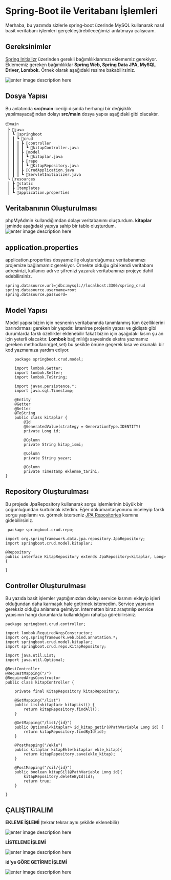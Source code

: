 # Spring-Boot ile Veritabanı İşlemleri

Merhaba, bu yazımda sizlerle spring-boot üzerinde MySQL kullanarak nasıl basit veritabanı işlemleri gerçekleştirebileceğimizi anlatmaya çalışıcam.

## Gereksinimler
[Spring Initializr](https://start.spring.io/) üzerinden gerekli bağımlılıklarımızı eklememiz gerekiyor. Eklememiz gereken bağımlılıklar **Spring Web, Spring Data JPA, MySQL Driver, Lombok.** Örnek olarak aşağıdaki resime bakabilirsiniz. 

![enter image description here](https://lh3.googleusercontent.com/2mNHK5K9Z-w9ftygAGLO54u6ZxGx7MpX_6_XW3iA8lqjNQ1N7z0GCKZHJ9K2-ZhdZvO7yp3yFc5o_AiJ6Wj9291Be-umBLRmyvgLy4xdrRzqfg3MPFVD9ftXU6F-98tgz3ohUp2Hu10Iy_4RCB5aqHP044oRM3AYtKmXLHz5XmDEO5dOox-gP4Wph2FtcPxaoilCoiHKty-tOLgf8bah-N4RLQeHg5homucRtMYTn-piexsEOuTWBPXHDOZHxGuwpUK9LHghr3DDWv-CTtCcXcaboY1mmNvCgSNqC6B3ZOnpBRc6LtBVnPHC6kB48SEUpK0VLASPDlo0SlAgoxFoljlwaByqm_gU_nNZOerKdGmCg0F3DZYAIg97r7SU8xfHWb-5fWglQYmalrdajtDiPcBMiEq8hvyF7yUijiMfGJhP191GI2eH6YyDslslqryUdQKyttjkZS0zSShgyEzidUb_EOTfZPrKHLnAYWvmhA2f-xCUg6S3db8Ey72SjBnYrJfkndTps78yPXEpsUFTni1KaQrs75FDLPaJ54UyHlrcZHBHKTb-rjtnJTSk_5od8gC8YfsTgFrfWBRtHrowNGGiwWfLGdELHB2usYskpvWW_mKWbasPnEj-PR6hSiR73JS2-LoM5rWZdj1k7HCKLnSP6FsloBeYKoDY_b6Tju1a6shYnDOgrE4b0RS7cIzmnTKfVgorUFdmO3OOfo2o1Oc=w516-h268-no?authuser=0)


## Dosya Yapısı
Bu anlatımda **src/main** iceriği dışında herhangi bir değişiklik yapılmayacağından dolayı **src/main** dosya yapısı aşağıdaki gibi olacaktır. 

    📦main  
     ┣ 📂java  
     ┃ ┗ 📂springboot  
     ┃ ┃ ┗ 📂crud  
     ┃ ┃ ┃ ┣ 📂controller  
     ┃ ┃ ┃ ┃ ┗ 📜kitapController.java  
     ┃ ┃ ┃ ┣ 📂model  
     ┃ ┃ ┃ ┃ ┗ 📜kitaplar.java  
     ┃ ┃ ┃ ┣ 📂repo  
     ┃ ┃ ┃ ┃ ┗ 📜KitapRepository.java  
     ┃ ┃ ┃ ┣ 📜CrudApplication.java  
     ┃ ┃ ┃ ┗ 📜ServletInitializer.java  
     ┗ 📂resources  
     ┃ ┣ 📂static  
     ┃ ┣ 📂templates  
     ┃ ┗ 📜application.properties
			 
##  Veritabanının Oluşturulması
phpMyAdmin kullandığımdan dolayı veritabanımı oluşturdum. **kitaplar** isminde aşağıdaki yapıya sahip bir tablo oluşturdum.
![enter image description here](https://lh3.googleusercontent.com/XQdDoOTDI9GVYycU4yv2Mj0plkShA1HzOh39tZG2ZcHPx35lhKL28klB6Iv2jm6J2R4IaHVzhA6lKSN_gdKjEQ6FCvR7I43wCySTMWFOwwfTbwy3ilQAhx2m1qELHXn5VD0tL6iD-3W7-vA4s3pqfpWgCu4zku-HV9fbvdM-82Njz4_KunTCrLH17l1zzxByxVht2Or0-AMtCxOciFmg0sc_J53FMEnbBpoweq3tebxLZ4cmKPgyxBvxsOkttMQv8DEE-Iv_W3-L5DxuGE-Hw7O4n013Xv9XpEDxxZ3tPyaFC4xMWOBvaGQJGxfPwvC6t1IUVTselwW8z_JmWOjtgCcwRHtDUrLdY-IAGgdpZG-YbD7h7M8h2XcY10N0vcxoBOIXCgMXVPD-8fabPWTDpH_Ir4QxVe851ad4zrSuwTvA4ezjH9vdRuuRCbkGIDal1uVyTY46vhXXSc7xWJou8_AJEnu7FpP5VsQwmwhkd6IJJMr2rctzKDzqCBt6_iyQEXGxw4SNgd0htJ-ECcYKbYA13CuSvt8ZFB49NRug-0JMkD2Tu3-VMrSq509v6bGOK7J_1V0ewztuOV7zdwvX9Jy0UHlfBxP5oG5CcQsyZsOoTBKpFxUPCWaYSSdSjgSBvIOMEBVhEkKHLouWgXd1mz_m9p03NxW9MAdpI66Zuz5QSMfV-h25DMMEp02tGzeFcK02MOt45fVJ7NTwhbKUBXE=w990-h135-no?authuser=0)


## application.properties
application.properties dosyamız ile oluşturduğumuz veritabanımızı projemize bağlamamız gerekiyor. Örnekte olduğu gibi kendi veritabanı adresinizi, kullanıcı adı ve şifrenizi yazarak veritabanınızı projeye dahil edebilirsiniz.

    spring.datasource.url=jdbc:mysql://localhost:3306/spring_crud  
	spring.datasource.username=root  
	spring.datasource.password=

## Model Yapısı

Model yapısı bizim için nesnenin veritabanında tanımlanmış tüm özelliklerini barındırması gereken bir yapıdır. İstenirse projenin yapısı ve gidişatı gibi durumlarda farklı özellikler eklenebilir fakat bizim için aşağıdaki kısım şu an için yeterli olacaktır.
**Lombok** bağımlılığı sayesinde ekstra yazmamız gereken methodların(get,set) bu şekilde önüne geçerek kısa ve okunaklı bir kod yazmamıza yardım ediyor.

        package springboot.crud.model;  
      
	    import lombok.Getter;  
	    import lombok.Setter;  
	    import lombok.ToString;  	     
      
	    import javax.persistence.*;  
	    import java.sql.Timestamp;  
      
	    @Entity  
	    @Getter  
	    @Setter  
	    @ToString  
	    public class kitaplar {  
	        @Id  
		    @GeneratedValue(strategy = GenerationType.IDENTITY)  
	        private Long id;  
	      
	        @Column  
		    private String kitap_ismi;  
	      
	        @Column  
		    private String yazar;  
	      
	        @Column  
		    private Timestamp eklenme_tarihi;  
    }

## Repository Oluşturulması

Bu projede JpaRepository kullanarak sorgu işlemlerinin büyük bir çoğunluğundan kurtulmak istedim. Eğer dökümantasyonunu inceleyip farklı sorgu yapılarını vs. görmek isterseniz [JPA Repositories](https://docs.spring.io/spring-data/jpa/docs/1.5.0.RELEASE/reference/html/jpa.repositories.html) kısmına gidebilirsiniz.

   

     package springboot.crud.repo;  
      
    import org.springframework.data.jpa.repository.JpaRepository;       
    import springboot.crud.model.kitaplar;  
      
    @Repository  
    public interface KitapRepository extends JpaRepository<kitaplar, Long> {  
      
    }


## Controller Oluşturulması

Bu yazıda basit işlemler yaptığımızdan dolayı service kısmını ekleyip işleri olduğundan daha karmaşık hale getirmek istemedim. Service yapısının gereksiz olduğu anlamına gelmiyor. İnternetten biraz araştırılıp service yapısının hangi durumlarda kullanıldığını rahatça görebilirsiniz. 

    package springboot.crud.controller;  
      
    import lombok.RequiredArgsConstructor;  
    import org.springframework.web.bind.annotation.*;  
    import springboot.crud.model.kitaplar;  
    import springboot.crud.repo.KitapRepository;  
      
    import java.util.List;  
    import java.util.Optional;  
      
    @RestController  
    @RequestMapping("/")  
    @RequiredArgsConstructor  
    public class kitapController {  
      
        private final KitapRepository kitapRepository;  
      
        @GetMapping("/list")  
        public List<kitaplar> kitapList() {  
            return kitapRepository.findAll();  
        }  
      
        @GetMapping("/list/{id}")  
        public Optional<kitaplar> id_kitap_getir(@PathVariable Long id) {  
            return kitapRepository.findById(id);  
        }  
      
        @PostMapping("/ekle")  
        public kitaplar kitapEkle(kitaplar ekle_kitap){  
            return kitapRepository.save(ekle_kitap);  
        }  
      
        @PostMapping("/sil/{id}")  
        public boolean kitapSil(@PathVariable Long id){  
            kitapRepository.deleteById(id);  
            return true;  
        }  
      
    }

## ÇALIŞTIRALIM

**EKLEME İŞLEMİ** (tekrar tekrar aynı şekilde eklenebilir)


![enter image description here](https://lh3.googleusercontent.com/-MkLmVs19-YHiux3ZeZOLdDqoZqMH44Qb2ibtAaTLr6dx11KYbXYgnBcMHsQc5Y8ER1NCmkQ7ziZse4pdMGPoPxkhNKEtFhh64RbX_QqIU6y5yGytZonzDs3HtNrUR9Wzh2oYcmKurzZraT4Fn3VOs27101uCpAPOu4EDGU6-WLla0NDv84v8AL9gi2fD_jQ0XSwTKxECt2Mpl2Zs7OU77du99APqD3UPs7JjqTK5HqMOKvzcKazRf2uy1arLvPqfJqZx9_3ToCVxmdcLsnHBTTnIHIqlVjCO7FXFkpanl3s-zWoOfGmvNYWzBQuisLjFHuqXPm1hjO8n8XfLmifq3xgBmFTB0sGaBt36AMlY-fXY-dH8FOvSHTxbCXnlPEXRojeUtf3wJZy52dTOmDsQmflKWbpK1lKPIJ5o7ylB1lKOo0yRxrpPzwwn-aQz6mQvU0-UK73JC9Hm3tFtyK2WWM0Xa749LIhYDLfhPUK0m8kh5ibMOERxQreq_mPZZj9ks2p7gyvB8qq4KQE2kyQPbPQnR9-4Ah4bizUVgry64MJLSaE7J2LrItEDHF6rNr-_dvW5VLe_r4z3ssEMsLZPOlaUQVX5JQ0dPlNzva4fYC7TyjN1ErL1YUKlzeO2EjLPtms0h5oCY4Dt3wcKS6I-OttaXGaoCu_0oHaw67vfqhT9VPmMfjziRDFwk97U7_-0ujLey0KEf2Cne0ZZOqMNaI=w696-h493-no?authuser=0)

**LİSTELEME İŞLEMİ**


![enter image description here](https://lh3.googleusercontent.com/WUtKQ7NJc4yo1NO6WE57YpIdGsIgmbxKwgXFAmIf2bPYm75KOFAmkZHmUx2i65sU1FIX_V6E6hghawD964A4AAKY9hs5nh-kuDvCKcEU6y7rDlUQnAQ1HzQJduOXe0_PcSB2WOmXBd_b-DK3BbxGqYcvikway2QlTRbPppcgnWVMot-PgMocqr5h1at71NOYhoQs8SqrSWfPGtxSPebhbjtmFubrMBppZSyO3_R_v1sGDOWNBmPBBvPB6AhXJCwhRU9MW04TdGnT6C5MnVF66Ip5NltbUH4b5SVBW2JJmi--AsLOKmZZE9sN1C7atywdnyZxbltUUPv_MfRRMVgVOHk_jodib-CeQ4f4ZNFcGQfhag-mLL3Hn6IgRdJ3EjuC-CD1lcacmMlU2DEB3rJIVOWcGoNNpTEardzWGoGPeIt8oiNQoq6A6Lx4kHbVE57f4azqUW7J6YQdlwQ51z6kJzCBmOnW8fg45ZobwPngm_eBgTdiTJ_BmuzZAVXGF_MNuB_uDLP48Q2MXoL4Y3eohM_7DzDt-F7hbrkir5uYSDcFE0UGGW8qAboOShYWqshatC-lwfWRbDMJQS1KHAmB2jmDt91BFEBeS7ZFITjSfSDdo36Qk2z6Iv9nRXjjdLkFLfANv4jKYSk5FJXR36DDwEyAeayuYwUJ92D_uJOj9Eessxfy27eqIRIeyxMAw-VVQTBnGbdl7aMz2TwU-lNhcmQ=w560-h594-no?authuser=0)

**id'ye GÖRE GETİRME İŞLEMİ**


![enter image description here](https://lh3.googleusercontent.com/bSebdJQq8ywJvMxN8gYZh5Zj5_yxp2US9n1QY1kW3mPjw1tGwRyProRLgTXxvCniEnoiD0Hs_x5DmNWMWSRGCEBaxBsqXdTdCtyyUtCyclVDYLZLWPmL-4rf97FBxcCF-E-oVyQ4GuyVMaMzYV88tvTK-iAh0EfEB7wCgt3ghNuyntXZRpZrlr87xbKm4U7cFAXjWwguOMdkMIikkxRL4shXlVsXBV4QD6Ou3MsEM3Gx4s5oGht5H0Shpm48VdH-w29AerLtfz71UQUmQ0gAKLCpaIEU6pn-Z_YKlJYz_yzFHJN3xwlGMIAapS346UegNoLL4P-KGsXptgA2ogih5gIZULgA4RUXUPLoLNWav1OLsrxXzMI23v7bs0ww5FzAZXfc7-pYWFLc2EwspbGjAdl7-SS4KkZs4lLqDiehUPhbrfPhHtzDHt9GAl80lbq4T2Tpp0bWm6APbRxDROc51qDd_0OoDA3tF1-ZzLJrLJ5ModKE-ONZc5q5oo402-ipIVFfxNn2wNCw7Gq4VU2cnuTytMfxnVgFd4GjPw5Lme7Ait4hYpm9AtO_JkwyUT27zq82yaY67rYqcoPosAH3YE9XqZpdl8KCbSN0vT4x4pR62jDlN4dcBUvUH64VFh94XgioTpyT3KiZ9gzQtUNdFq6siwJrsrIRmwLUn6NGvOLJmW483R7gZiDGP50Q5iW_O_Su9S7ta96GtL42pu5-4AI=w474-h314-no?authuser=0)
